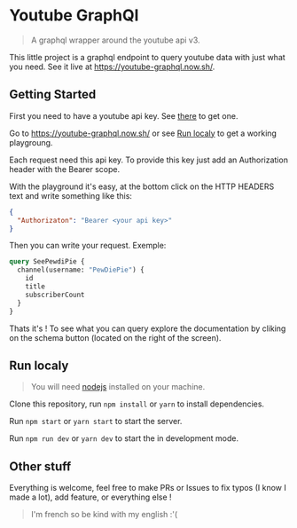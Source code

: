 # Youtube GraphQl

> A graphql wrapper around the youtube api v3.

This little project is a graphql endpoint to query youtube data with just what you need. See it live at https://youtube-graphql.now.sh/.

## Getting Started

First you need to have a youtube api key. See [there](https://developers.google.com/youtube/v3/getting-started) to get one.

Go to https://youtube-graphql.now.sh/ or see [Run localy](#run-localy) to get a working playgroung.

Each request need this api key. To provide this key just add an Authorization header with the Bearer scope.

With the playground it's easy, at the bottom click on the HTTP HEADERS text and write something like this:

```json
{
  "Authorizaton": "Bearer <your api key>"
}
```

Then you can write your request. Exemple:

```graphql
query SeePewdiPie {
  channel(username: "PewDiePie") {
    id
    title
    subscriberCount
  }
}
```

Thats it's ! To see what you can query explore the documentation by cliking on the schema button (located on the right of the screen).

## Run localy

> You will need [nodejs](https://nodejs.org) installed on your machine.

Clone this repository, run `npm install` or `yarn` to install dependencies.

Run `npm start` or `yarn start` to start the server.

Run `npm run dev` or `yarn dev` to start the in development mode.

## Other stuff

Everything is welcome, feel free to make PRs or Issues to fix typos (I know I made a lot), add feature, or everything else !

> I'm french so be kind with my english :'(
